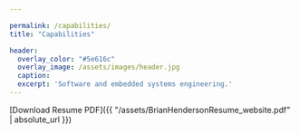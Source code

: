 ```yaml
---

permalink: /capabilities/
title: "Capabilities"

header:
  overlay_color: "#5e616c"
  overlay_image: /assets/images/header.jpg
  caption: 
  excerpt: 'Software and embedded systems engineering.'
---
```




[Download Resume PDF]({{ "/assets/BrianHendersonResume_website.pdf" | absolute_url }})